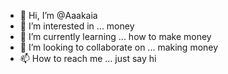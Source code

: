 - 👋 Hi, I’m @Aaakaia
- 👀 I’m interested in ... money
- 🌱 I’m currently learning ... how to make money
- 💞️ I’m looking to collaborate on ... making money
- 📫 How to reach me ... just say hi

<!---
Aaakaia/Aaakaia is a ✨ special ✨ repository because its `README.md` (this file) appears on your GitHub profile.
You can click the Preview link to take a look at your changes.
--->
